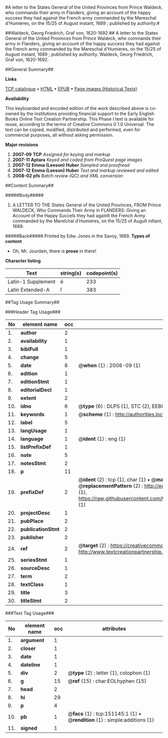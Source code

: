 #A letter to the States General of the United Provinces from Prince Waldeck, who commands their army in Flanders, giving an account of the happy success they had against the French army commanded by the Mareschal d'Humieres, on the 15/25 of August instant, 1689 ; published by authority.#

##Waldeck, Georg Friedrich, Graf von, 1620-1692.##
A letter to the States General of the United Provinces from Prince Waldeck, who commands their army in Flanders, giving an account of the happy success they had against the French army commanded by the Mareschal d'Humieres, on the 15/25 of August instant, 1689 ; published by authority.
Waldeck, Georg Friedrich, Graf von, 1620-1692.

##General Summary##

**Links**

[TCP catalogue](http://www.ota.ox.ac.uk/tcp/)  • 
[HTML](http://tei.it.ox.ac.uk/tcp/Texts-HTML/free/A85/A85911.html)  • 
[EPUB](http://tei.it.ox.ac.uk/tcp/Texts-EPUB/free/A85/A85911.epub) • 
[Page images (Historical Texts)](https://data.historicaltexts.jisc.ac.uk/view?pubId=eebo-42475463e&pageId=eebo-42475463e-151145-1)

**Availability**

This keyboarded and encoded edition of the
	       work described above is co-owned by the institutions
	       providing financial support to the Early English Books
	       Online Text Creation Partnership. This Phase I text is
	       available for reuse, according to the terms of Creative
	       Commons 0 1.0 Universal. The text can be copied,
	       modified, distributed and performed, even for
	       commercial purposes, all without asking permission.

**Major revisions**

1. __2007-09__ __TCP__ *Assigned for keying and markup*
1. __2007-11__ __Aptara__ *Keyed and coded from ProQuest page images*
1. __2007-12__ __Emma (Leeson) Huber__ *Sampled and proofread*
1. __2007-12__ __Emma (Leeson) Huber__ *Text and markup reviewed and edited*
1. __2008-02__ __pfs__ *Batch review (QC) and XML conversion*

##Content Summary##

#####Body#####

1. A LETTER
TO THE
States General of the United Provinces,
FROM
Prince WALDECK,
Who Commands Their Army in
FLANDERS:
Giving an Account of the Happy Succeſs they had
againſt the French Army commanded by the Mareſchal
d'Humieres, on the 15/25 of Auguſt inſtant, 1689.

#####Back#####
Printed by Edw. Jones in the Savoy, 1689.
**Types of content**

  * Oh, Mr. Jourdain, there is **prose** in there!

**Character listing**


|Text|string(s)|codepoint(s)|
|---|---|---|
|Latin-1 Supplement|é|233|
|Latin Extended-A|ſ|383|

##Tag Usage Summary##

###Header Tag Usage###

|No|element name|occ|attributes|
|---|---|---|---|
|1.|__author__|2||
|2.|__availability__|1||
|3.|__biblFull__|1||
|4.|__change__|5||
|5.|__date__|8| @__when__ (1) : 2008-09 (1)|
|6.|__edition__|1||
|7.|__editionStmt__|1||
|8.|__editorialDecl__|1||
|9.|__extent__|2||
|10.|__idno__|6| @__type__ (6) : DLPS (1), STC (2), EEBO-CITATION (1), OCLC (1), VID (1)|
|11.|__keywords__|1| @__scheme__ (1) : http://authorities.loc.gov/ (1)|
|12.|__label__|5||
|13.|__langUsage__|1||
|14.|__language__|1| @__ident__ (1) : eng (1)|
|15.|__listPrefixDef__|1||
|16.|__note__|5||
|17.|__notesStmt__|2||
|18.|__p__|11||
|19.|__prefixDef__|2| @__ident__ (2) : tcp (1), char (1)  •  @__matchPattern__ (2) : ([0-9\-]+):([0-9IVX]+) (1), (.+) (1)  •  @__replacementPattern__ (2) : http://eebo.chadwyck.com/downloadtiff?vid=$1&page=$2 (1), https://raw.githubusercontent.com/textcreationpartnership/Texts/master/tcpchars.xml#$1 (1)|
|20.|__projectDesc__|1||
|21.|__pubPlace__|2||
|22.|__publicationStmt__|2||
|23.|__publisher__|2||
|24.|__ref__|2| @__target__ (2) : https://creativecommons.org/publicdomain/zero/1.0/ (1), http://www.textcreationpartnership.org/docs/. (1)|
|25.|__seriesStmt__|1||
|26.|__sourceDesc__|1||
|27.|__term__|2||
|28.|__textClass__|1||
|29.|__title__|3||
|30.|__titleStmt__|2||


###Text Tag Usage###

|No|element name|occ|attributes|
|---|---|---|---|
|1.|__argument__|1||
|2.|__closer__|1||
|3.|__date__|1||
|4.|__dateline__|1||
|5.|__div__|2| @__type__ (2) : letter (1), colophon (1)|
|6.|__g__|15| @__ref__ (15) : char:EOLhyphen (15)|
|7.|__head__|2||
|8.|__hi__|29||
|9.|__p__|4||
|10.|__pb__|1| @__facs__ (1) : tcp:151145:1 (1)  •  @__rendition__ (1) : simple:additions (1)|
|11.|__signed__|1||
